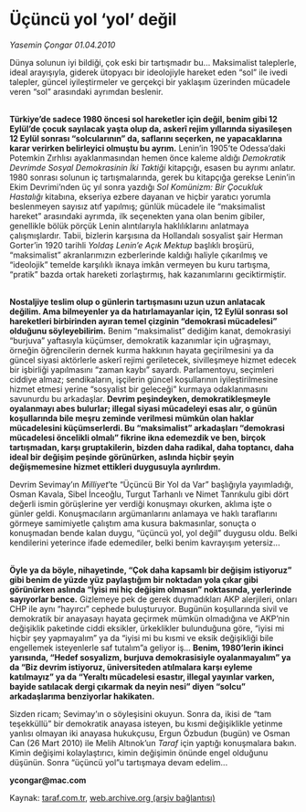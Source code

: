 # Üçüncü yol ‘yol’ değil

*Yasemin Çongar 01.04.2010*

<div class="yazi"><p>Dünya solunun iyi bildiği, çok eski bir tartışmadır bu... Maksimalist taleplerle, ideal arayışıyla, giderek ütopyacı bir ideolojiyle hareket eden “sol” ile ivedi talepler, güncel iyileştirmeler ve gerçekçi bir yaklaşım üzerinden mücadele veren “sol” arasındaki ayrımdan beslenir. </p>
<p><b><br/>Türkiye’de sadece 1980 öncesi sol hareketler için değil, benim gibi 12 Eylül’de çocuk sayılacak yaşta olup da, askerî rejim yıllarında siyasileşen 12 Eylül sonrası “solcularının” da, saflarını seçerken, ne yapacaklarına karar verirken belirleyici olmuştu bu ayrım.</b> Lenin’in 1905’te Odessa’daki Potemkin Zırhlısı ayaklanmasından hemen önce kaleme aldığı <i>Demokratik Devrimde Sosyal Demokrasinin İki Taktiği</i> kitapçığı, esasen bu ayrımı anlatır. 1980 sonrası solunun iç tartışmalarında, gerek bu kitapçığa gerekse Lenin’in Ekim Devrimi’nden üç yıl sonra yazdığı <i>Sol Komünizm: Bir Çocukluk Hastalığı</i> kitabına, ekseriya ezbere dayanan ve hiçbir yaratıcı yorumla beslenmeyen sayısız atıf yapılmış; günlük mücadele ile “maksimalist hareket” arasındaki ayrımda, ilk seçenekten yana olan benim gibiler, genellikle bölük pörçük Lenin alıntılarıyla haklılıklarını anlatmaya çalışmışlardır. Tabii, bizlerin karşısına da Hollandalı sosyalist şair Herman Gorter’in 1920 tarihli <i>Yoldaş Lenin’e Açık Mektup</i> başlıklı broşürü, “maksimalist” akranlarımızın ezberlerinde kaldığı haliyle çıkarılmış ve “ideolojik” temelde karşılıklı iknaya imkân vermeyen bu kuru tartışma, “pratik” bazda ortak hareketi zorlaştırmış, hak kazanımlarını geciktirmiştir.</p>
<p><b><br/>Nostaljiye teslim olup o günlerin tartışmasını uzun uzun anlatacak değilim. Ama bilmeyenler ya da hatırlamayanlar için, 12 Eylül sonrası sol hareketleri birbirinden ayıran temel çizginin “demokrasi mücadelesi” olduğunu söyleyebilirim.</b> Benim “maksimalist” dediğim kanat, demokrasiyi “burjuva” yaftasıyla küçümser, demokratik kazanımlar için uğraşmayı, örneğin öğrencilerin dernek kurma hakkının hayata geçirilmesini ya da güncel siyasi aktörlerle askerî rejimi geriletecek, sivilleşmeye hizmet edecek bir işbirliği yapılmasını “zaman kaybı” sayardı. Parlamentoyu, seçimleri ciddiye almaz; sendikaların, işçilerin güncel koşullarının iyileştirilmesine hizmet etmesi yerine “sosyalist bir geleceği” kurmaya odaklanmasını savunurdu bu arkadaşlar. <b>Devrim peşindeyken, demokratikleşmeyle oyalanmayı abes bulurlar; illegal siyasi mücadeleyi esas alır, o günün koşullarında bile meşru zeminde verilmesi mümkün olan haklar mücadelesini küçümserlerdi. Bu “maksimalist” arkadaşları “demokrasi mücadelesi öncelikli olmalı” fikrine ikna edemezdik ve ben, birçok tartışmadan, karşı gruptakilerin, bizden daha radikal, daha toptancı, daha ideal bir değişim peşinde görünürken, aslında hiçbir şeyin değişmemesine hizmet ettikleri duygusuyla ayrılırdım.</b></p>
<p>Devrim Sevimay’ın <i>Milliyet</i>’te “Üçüncü Bir Yol da Var” başlığıyla yayımladığı, Osman Kavala, Sibel İnceoğlu, Turgut Tarhanlı ve Nimet Tanrıkulu gibi dört değerli ismin görüşlerine yer verdiği konuşmayı okurken, aklıma işte o günler geldi. Konuşmacıların argümanlarını anlamaya ve haklı taraflarını görmeye samimiyetle çalıştım ama kusura bakmasınlar, sonuçta o konuşmadan bende kalan duygu, “üçüncü yol, yol değil” duygusu oldu. Belki kendilerini yeterince ifade edemediler, belki benim kavrayışım yetersiz...</p>
<p><b><br/>Öyle ya da böyle, nihayetinde, “Çok daha kapsamlı bir değişim istiyoruz” gibi benim de yüzde yüz paylaştığım bir noktadan yola çıkar gibi görünürken aslında “İyisi mi hiç değişim olmasın” noktasında, yerlerinde sayıyorlar bence.</b> Gizlemeye pek de gerek duymadıkları AKP alerjileri, onları CHP ile aynı “hayırcı” cephede buluşturuyor. Bugünün koşullarında sivil ve demokratik bir anayasayı hayata geçirmek mümkün olmadığına ve AKP’nin değişiklik paketinde ciddi eksikler, ürkeklikler bulunduğuna göre, “iyisi mi hiçbir şey yapmayalım” ya da “iyisi mi bu kısmi ve eksik değişikliği bile engellemek isteyenlerle saf tutalım”a geliyor iş... <b>Benim, 1980’lerin ikinci yarısında, “Hedef sosyalizm, burjuva demokrasisiyle oyalanmayalım” ya da “Biz devrim istiyoruz, üniversiteden atılmalara karşı eyleme katılmayız” ya da “Yeraltı mücadelesi esastır, illegal yayınlar varken, bayide satılacak dergi çıkarmak da neyin nesi” diyen “solcu” arkadaşlarıma benziyorlar hakikaten.</b></p>
<p>Sizden ricam; Sevimay’ın o söyleşisini okuyun. Sonra da, ikisi de “tam teşekküllü” bir demokratik anayasa isteyen, bu kısmi değişiklikle yetinme yanlısı olmayan iki anayasa hukukçusu, Ergun Özbudun (bugün) ve Osman Can (26 Mart 2010) ile Melih Altınok’un <i>Taraf</i> için yaptığı konuşmalara bakın. Kimin değişimi kolaylaştırıcı, kimin değişimin önünde engel olduğunu düşünün. Sonra “üçüncü yol”u tartışmaya devam edelim...</p>
<p><b>ycongar@mac.com</b></p></div>

Kaynak: [taraf.com.tr](http://www.taraf.com.tr:80/makale/10702.htm), [web.archive.org (arşiv bağlantısı)](http://web.archive.org/web/20100404073655/http://www.taraf.com.tr:80/makale/10702.htm)
